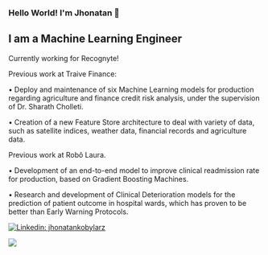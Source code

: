### Hello World! I'm Jhonatan 👋
I am a Machine Learning Engineer
-------

Currently working for Recognyte!

Previous work at Traive Finance: 

• Deploy and maintenance of six Machine Learning models for production regarding agriculture and finance credit risk analysis, under the supervision of Dr. Sharath Cholleti.

• Creation of a new Feature Store architecture to deal with variety of data, such as satellite indices, weather data, financial records and agriculture data.

Previous work at Robô Laura.

• Development of an end-to-end model to improve clinical readmission rate for production, based on Gradient Boosting Machines.

• Research and development of Clinical Deterioration models for the prediction of patient outcome in hospital wards, which has proven to be better than Early Warning Protocols.


[![Linkedin: jhonatankobylarz](https://img.shields.io/badge/-Jhonatan-informational?style=flat-square&logo=Linkedin&logoColor=white&link=https://www.linkedin.com/in/jhonatankobylarz/)](https://www.linkedin.com/in/jhonatankobylarz/)

[![](https://github-readme-stats.vercel.app/api/top-langs/?username=Jhonkr&layout=compact)](https://github.com/anuraghazra/github-readme-stats)
